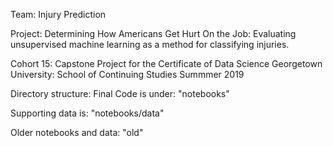 Team: Injury Prediction

Project: Determining How Americans Get Hurt On the Job: Evaluating unsupervised machine learning as a method for classifying injuries.

Cohort 15: Capstone Project for the Certificate of Data Science
Georgetown University: School of Continuing Studies
Summmer 2019


Directory structure: 
Final Code is under: "notebooks"

Supporting data is: "notebooks/data"

Older notebooks and data: "old"
